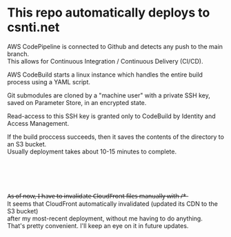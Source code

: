 # This repo automatically deploys to csnti.net

AWS CodePipeline is connected to Github and detects any push to the main branch.<br/>
This allows for Continuous Integration / Continuous Delivery (CI/CD).

AWS CodeBuild starts a linux instance which handles the entire build process using a YAML script.<br/>

Git submodules are cloned by a "machine user" with a private SSH key,<br/>
saved on Parameter Store, in an encrypted state.

Read-access to this SSH key is granted only to CodeBuild by Identity and Access Management.<br/>

If the build proccess succeeds, then it saves the contents of the directory to an S3 bucket.<br/>
Usually deployment takes about 10-15 minutes to complete.<br/>
<br/>
<br/>
<br/>
<br/>
<br/>
A̶s̶ ̶o̶f̶ ̶n̶o̶w̶,̶ ̶I̶ ̶h̶a̶v̶e̶ ̶t̶o̶ ̶i̶n̶v̶a̶l̶i̶d̶a̶t̶e̶ ̶C̶l̶o̶u̶d̶F̶r̶o̶n̶t̶ ̶f̶i̶l̶e̶s̶ ̶m̶a̶n̶u̶a̶l̶l̶y̶ ̶w̶i̶t̶h̶ ̶/̶*̶ <br/>
It seems that CloudFront automatically invalidated (updated its CDN to the S3 bucket)<br/>
after my most-recent deployment, without me having to do anything.<br/>
That's pretty convenient. I'll keep an eye on it in future updates.
